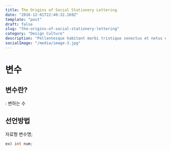 ```yaml
---
title: The Origins of Social Stationery Lettering
date: "2016-12-01T22:40:32.169Z"
template: "post"
draft: false
slug: "the-origins-of-social-stationery-lettering"
category: "Design Culture"
description: "Pellentesque habitant morbi tristique senectus et netus et malesuada fames ac turpis egestas. Vestibulum tortor quam, feugiat vitae, ultricies eget, tempor sit amet, ante."
socialImage: "/media/image-3.jpg"
---
```


# 변수  
  

## 변수란?  
: 변하는 수  
  
## 선언방법  
자료형 변수명;  

``` java
ex) int num;
```

<!-- ![Nulla faucibus vestibulum eros in tempus. Vestibulum tempor imperdiet velit nec dapibus](/media/image-2.jpg) -->
